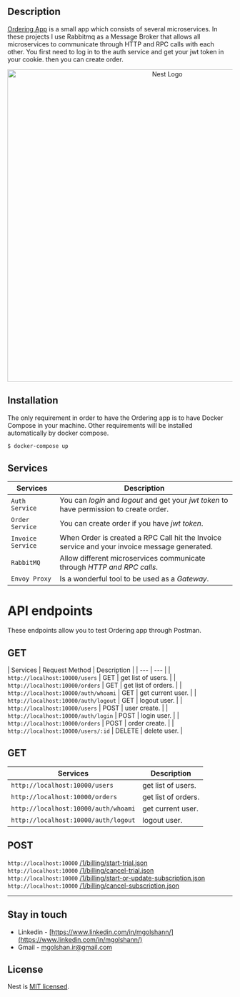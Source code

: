 
## Description

[Ordering App](https://github.com/nestjs/nest) is a small app which consists of several microservices. In these projects I use Rabbitmq as a Message Broker that allows all microservices to communicate through HTTP and RPC calls with each other. You first need to log in to the auth service and get your jwt token in your cookie. then you can create order.


<p align="center">
  <a href="http://nestjs.com/" target="blank"><img src="https://s8.uupload.ir/files/test_zjho.jpg" width="700" alt="Nest Logo" /></a>
</p>



## Installation
The only requirement in order to have the Ordering app is to have Docker Compose in your machine. Other requirements will be installed automatically by docker compose. 

```bash
$ docker-compose up
```

## Services
| Services | Description |
| --- | --- |
| `Auth Service` | You can *login* and *logout* and get your *jwt token* to have permission to create order. |
| `Order Service` | You can create order if you have *jwt token*. |
| `Invoice Service` | When Order is created a RPC Call hit the Invoice service and your invoice message generated. |
| `RabbitMQ` | Allow different microservices communicate through *HTTP and RPC calls*. |
| `Envoy Proxy` | Is a wonderful tool to be used as a *Gateway*. |

# API endpoints

These endpoints allow you to test Ordering app through Postman.

## GET

| Services | Request Method | Description |
| --- | --- |
| `http://localhost:10000/users` | GET | get list of users. |
| `http://localhost:10000/orders` | GET | get list of orders. |
| `http://localhost:10000/auth/whoami` | GET | get current user. |
| `http://localhost:10000/auth/logout` | GET | logout user. |
| `http://localhost:10000/users` | POST | user create. |
| `http://localhost:10000/auth/login` | POST | login user. |
| `http://localhost:10000/orders` | POST | order create. |
| `http://localhost:10000/users/:id` | DELETE | delete user. |


## GET

| Services | Description |
| --- | --- |
| `http://localhost:10000/users` | get list of users. |
| `http://localhost:10000/orders` | get list of orders. |
| `http://localhost:10000/auth/whoami` | get current user. |
| `http://localhost:10000/auth/logout` | logout user. |


## POST
`http://localhost:10000` [/1/billing/start-trial.json](#post-1billingstart-trialjson) <br/>
`http://localhost:10000` [/1/billing/cancel-trial.json](#post-1billingcancel-trialjson) <br/>
`http://localhost:10000` [/1/billing/start-or-update-subscription.json](#post-1billingstart-or-update-subscriptionjson) <br/>
`http://localhost:10000` [/1/billing/cancel-subscription.json](#post-1billingcancel-subscriptionjson) <br/>
___


## Stay in touch

- Linkedin - [https://www.linkedin.com/in/mgolshann/](https://www.linkedin.com/in/mgolshann/)
- Gmail - [mgolshan.ir@gmail.com](https://gmail.com/)

## License

Nest is [MIT licensed](LICENSE).
